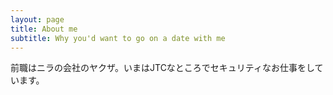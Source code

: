 ```yaml
---
layout: page
title: About me
subtitle: Why you'd want to go on a date with me
---
```


前職はニラの会社のヤクザ。いまはJTCなところでセキュリティなお仕事をしています。
